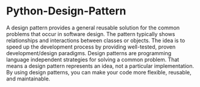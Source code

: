 # Python-Design-Pattern
A design pattern provides a general reusable solution for the common problems that occur in software design. The pattern typically shows relationships and interactions between classes or objects. The idea is to speed up the development process by providing well-tested, proven development/design paradigms. Design patterns are programming language independent strategies for solving a common problem. That means a design pattern represents an idea, not a particular implementation. By using design patterns, you can make your code more flexible, reusable, and maintainable.
